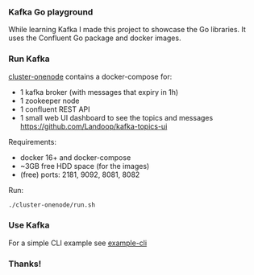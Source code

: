 ### Kafka Go playground

While learning Kafka I made this project to showcase the Go libraries. It uses the Confluent Go package and docker images. 

### Run Kafka

[cluster-onenode](./cluster-onenode) contains a docker-compose for:
* 1 kafka broker (with messages that expiry in 1h)
* 1 zookeeper node
* 1 confluent REST API
* 1 small web UI dashboard to see the topics and messages https://github.com/Landoop/kafka-topics-ui

Requirements:
* docker 16+ and docker-compose
* ~3GB free HDD space (for the images)
* (free) ports: 2181, 9092, 8081, 8082

Run:
```bash
./cluster-onenode/run.sh
```

### Use Kafka

For a simple CLI example see [example-cli](./example-cli/README.md)

### Thanks!
